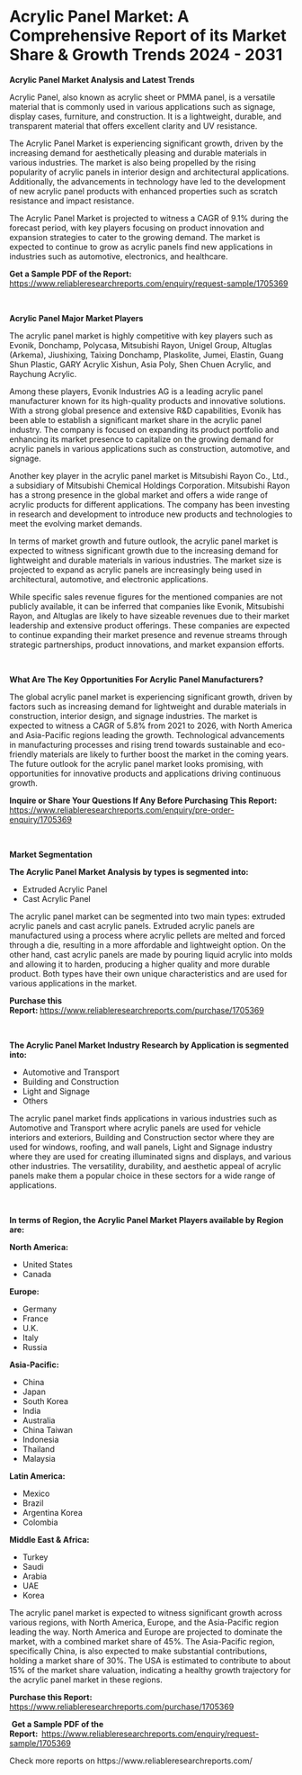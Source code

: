 <p><h1>Acrylic Panel Market: A Comprehensive Report of its Market Share & Growth Trends 2024 - 2031</h1></p><p><strong>Acrylic Panel Market Analysis and Latest Trends</strong></p>
<p><p>Acrylic Panel, also known as acrylic sheet or PMMA panel, is a versatile material that is commonly used in various applications such as signage, display cases, furniture, and construction. It is a lightweight, durable, and transparent material that offers excellent clarity and UV resistance.</p><p>The Acrylic Panel Market is experiencing significant growth, driven by the increasing demand for aesthetically pleasing and durable materials in various industries. The market is also being propelled by the rising popularity of acrylic panels in interior design and architectural applications. Additionally, the advancements in technology have led to the development of new acrylic panel products with enhanced properties such as scratch resistance and impact resistance.</p><p>The Acrylic Panel Market is projected to witness a CAGR of 9.1% during the forecast period, with key players focusing on product innovation and expansion strategies to cater to the growing demand. The market is expected to continue to grow as acrylic panels find new applications in industries such as automotive, electronics, and healthcare.</p></p>
<p><strong>Get a Sample PDF of the Report:&nbsp;</strong> <a href="https://www.reliableresearchreports.com/enquiry/request-sample/1705369">https://www.reliableresearchreports.com/enquiry/request-sample/1705369</a></p>
<p>&nbsp;</p>
<p><strong>Acrylic Panel Major Market Players</strong></p>
<p><p>The acrylic panel market is highly competitive with key players such as Evonik, Donchamp, Polycasa, Mitsubishi Rayon, Unigel Group, Altuglas (Arkema), Jiushixing, Taixing Donchamp, Plaskolite, Jumei, Elastin, Guang Shun Plastic, GARY Acrylic Xishun, Asia Poly, Shen Chuen Acrylic, and Raychung Acrylic.</p><p>Among these players, Evonik Industries AG is a leading acrylic panel manufacturer known for its high-quality products and innovative solutions. With a strong global presence and extensive R&D capabilities, Evonik has been able to establish a significant market share in the acrylic panel industry. The company is focused on expanding its product portfolio and enhancing its market presence to capitalize on the growing demand for acrylic panels in various applications such as construction, automotive, and signage.</p><p>Another key player in the acrylic panel market is Mitsubishi Rayon Co., Ltd., a subsidiary of Mitsubishi Chemical Holdings Corporation. Mitsubishi Rayon has a strong presence in the global market and offers a wide range of acrylic products for different applications. The company has been investing in research and development to introduce new products and technologies to meet the evolving market demands.</p><p>In terms of market growth and future outlook, the acrylic panel market is expected to witness significant growth due to the increasing demand for lightweight and durable materials in various industries. The market size is projected to expand as acrylic panels are increasingly being used in architectural, automotive, and electronic applications.</p><p>While specific sales revenue figures for the mentioned companies are not publicly available, it can be inferred that companies like Evonik, Mitsubishi Rayon, and Altuglas are likely to have sizeable revenues due to their market leadership and extensive product offerings. These companies are expected to continue expanding their market presence and revenue streams through strategic partnerships, product innovations, and market expansion efforts.</p></p>
<p>&nbsp;</p>
<p><strong>What Are The Key Opportunities For Acrylic Panel Manufacturers?</strong></p>
<p><p>The global acrylic panel market is experiencing significant growth, driven by factors such as increasing demand for lightweight and durable materials in construction, interior design, and signage industries. The market is expected to witness a CAGR of 5.8% from 2021 to 2026, with North America and Asia-Pacific regions leading the growth. Technological advancements in manufacturing processes and rising trend towards sustainable and eco-friendly materials are likely to further boost the market in the coming years. The future outlook for the acrylic panel market looks promising, with opportunities for innovative products and applications driving continuous growth.</p></p>
<p><strong>Inquire or Share Your Questions If Any Before Purchasing This Report:</strong> <a href="https://www.reliableresearchreports.com/enquiry/pre-order-enquiry/1705369">https://www.reliableresearchreports.com/enquiry/pre-order-enquiry/1705369</a></p>
<p>&nbsp;</p>
<p><strong>Market Segmentation</strong></p>
<p><strong>The Acrylic Panel Market Analysis by types is segmented into:</strong></p>
<p><ul><li>Extruded Acrylic Panel</li><li>Cast Acrylic Panel</li></ul></p>
<p><p>The acrylic panel market can be segmented into two main types: extruded acrylic panels and cast acrylic panels. Extruded acrylic panels are manufactured using a process where acrylic pellets are melted and forced through a die, resulting in a more affordable and lightweight option. On the other hand, cast acrylic panels are made by pouring liquid acrylic into molds and allowing it to harden, producing a higher quality and more durable product. Both types have their own unique characteristics and are used for various applications in the market.</p></p>
<p><strong>Purchase this Report:&nbsp;</strong><a href="https://www.reliableresearchreports.com/purchase/1705369">https://www.reliableresearchreports.com/purchase/1705369</a></p>
<p>&nbsp;</p>
<p><strong>The Acrylic Panel Market Industry Research by Application is segmented into:</strong></p>
<p><ul><li>Automotive and Transport</li><li>Building and Construction</li><li>Light and Signage</li><li>Others</li></ul></p>
<p><p>The acrylic panel market finds applications in various industries such as Automotive and Transport where acrylic panels are used for vehicle interiors and exteriors, Building and Construction sector where they are used for windows, roofing, and wall panels, Light and Signage industry where they are used for creating illuminated signs and displays, and various other industries. The versatility, durability, and aesthetic appeal of acrylic panels make them a popular choice in these sectors for a wide range of applications.</p></p>
<p>&nbsp;</p>
<p><strong>In terms of Region, the Acrylic Panel Market Players available by Region are:</strong></p>
<p>
    <p> <strong> North America: </strong>
        <ul>
            <li>United States</li>
            <li>Canada</li>
        </ul>
        </p> 
    <p> <strong> Europe: </strong>
        <ul>
            <li>Germany</li>
            <li>France</li>
            <li>U.K.</li>
            <li>Italy</li>
            <li>Russia</li>
        </ul>
        </p> 
    <p> <strong> Asia-Pacific: </strong>
        <ul>
            <li>China</li>
            <li>Japan</li>
            <li>South Korea</li>
            <li>India</li>
            <li>Australia</li>
            <li>China Taiwan</li>
            <li>Indonesia</li>
            <li>Thailand</li>
            <li>Malaysia</li>
        </ul>
        </p> 
    <p> <strong> Latin America: </strong>
        <ul>
            <li>Mexico</li>
            <li>Brazil</li>
            <li>Argentina Korea</li>
            <li>Colombia</li>
        </ul>
        </p> 
    <p> <strong> Middle East & Africa: </strong>
        <ul>
            <li>Turkey</li>
            <li>Saudi</li>
            <li>Arabia</li>
            <li>UAE</li>
            <li>Korea</li>
        </ul>
    </p>
    </p>
<p><p>The acrylic panel market is expected to witness significant growth across various regions, with North America, Europe, and the Asia-Pacific region leading the way. North America and Europe are projected to dominate the market, with a combined market share of 45%. The Asia-Pacific region, specifically China, is also expected to make substantial contributions, holding a market share of 30%. The USA is estimated to contribute to about 15% of the market share valuation, indicating a healthy growth trajectory for the acrylic panel market in these regions.</p></p>
<p><strong>Purchase this Report: </strong><a href="https://www.reliableresearchreports.com/purchase/1705369">https://www.reliableresearchreports.com/purchase/1705369</a></p>
<p>&nbsp;<strong>Get a Sample PDF of the Report:&nbsp;&nbsp;</strong><a href="https://www.reliableresearchreports.com/enquiry/request-sample/1705369">https://www.reliableresearchreports.com/enquiry/request-sample/1705369</a></p>
<p><strong></strong></p>
<p>Check more reports on https://www.reliableresearchreports.com/</p>